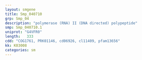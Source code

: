 ```yaml
---
layout: smgene
title: Smp_040710
grp: Smp_04
description: "polymerase (RNA) II (DNA directed) polypeptide"
smp: Smp_040710.1
uniprot: "G4VFR0"
length:   333
cdd: "COG1761, PRK01146, cd06926, cl11409, pfam13656"
kk: K03008
categories: sm
---
```

